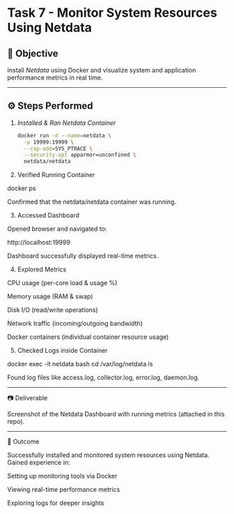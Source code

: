 # Task 7 - Monitor System Resources Using Netdata

## 📌 Objective
Install *Netdata* using Docker and visualize system and application performance metrics in real time.

---

## ⚙ Steps Performed

1. *Installed & Ran Netdata Container*
   ```bash
   docker run -d --name=netdata \
     -p 19999:19999 \
     --cap-add=SYS_PTRACE \
     --security-opt apparmor=unconfined \
     netdata/netdata

2. Verified Running Container

docker ps

Confirmed that the netdata/netdata container was running.


3. Accessed Dashboard

Opened browser and navigated to:

http://localhost:19999

Dashboard successfully displayed real-time metrics.



4. Explored Metrics

CPU usage (per-core load & usage %)

Memory usage (RAM & swap)

Disk I/O (read/write operations)

Network traffic (incoming/outgoing bandwidth)

Docker containers (individual container resource usage)



5. Checked Logs inside Container

docker exec -it netdata bash
cd /var/log/netdata
ls

Found log files like access.log, collector.log, error.log, daemon.log.




---

📷 Deliverable

Screenshot of the Netdata Dashboard with running metrics (attached in this repo).



---

🎯 Outcome

Successfully installed and monitored system resources using Netdata.
Gained experience in:

Setting up monitoring tools via Docker

Viewing real-time performance metrics

Exploring logs for deeper insights
